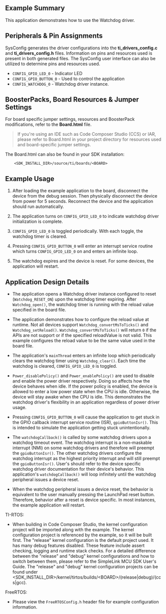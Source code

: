 ## Example Summary

This application demonstrates how to use the Watchdog driver.

## Peripherals & Pin Assignments

SysConfig generates the driver configurations into the __ti_drivers_config.c__
and __ti_drivers_config.h__ files. Information on pins and resources used
is present in both generated files. The SysConfig user interface can also be
utilized to determine pins and resources used.

* `CONFIG_GPIO_LED_0`      - Indicator LED
* `CONFIG_GPIO_BUTTON_0`   - Used to control the application
* `CONFIG_WATCHDOG_0`      - Watchdog driver instance.

## BoosterPacks, Board Resources & Jumper Settings

For board specific jumper settings, resources and BoosterPack modifications,
refer to the __Board.html__ file.

> If you're using an IDE such as Code Composer Studio (CCS) or IAR, please
refer to Board.html in your project directory for resources used and
board-specific jumper settings.

The Board.html can also be found in your SDK installation:

        <SDK_INSTALL_DIR>/source/ti/boards/<BOARD>

## Example Usage

1. After loading the example application to the board, disconnect the device
from the debug session. Then physically disconnect the device from power for 5
seconds. Reconnect the device and the application should run automatically.

2. The application turns on `CONFIG_GPIO_LED_0` to indicate watchdog driver
initialization is complete.

3. `CONFIG_GPIO_LED_0` is toggled periodically. With each toggle, the watchdog
timer is cleared.

4. Pressing `CONFIG_GPIO_BUTTON_0` will enter an interrupt service routine which
turns `CONFIG_GPIO_LED_0` on and enters an infinite loop.

5. The watchdog expires and the device is reset. For some devices,
the application will restart.

## Application Design Details

* The application opens a Watchdog driver instance configured to reset
(`Watchdog_RESET_ON`) upon the watchdog timer expiring. After
`Watchdog_open()`, the watchdog timer is running with the reload value
specified in the board file.

* The application demonstrates how to configure the reload value at runtime.
Not all devices support `Watchdog_convertMsToTicks()` and
`Watchdog_setReload()`. `Watchdog_convertMsToTicks()` will return `0` if the
APIs are not support or if the specified reloadValue is not valid. This example
configures the reload value to be the same value used in the board file.

* The application's `mainThread` enters an infinite loop which periodically
clears the watchdog timer using `Watchdog_clear()`. Each time the watchdog is
cleared, `CONFIG_GPIO_LED_0` is toggled.

* `Power_disablePolicy()` and `Power_enablePolicy()` are used to disable and
enable the power driver respectively. Doing so affects how the device behaves
when idle. If the power policy is enabled, the device is allowed to enter a
low power state when the CPU is idle. Otherwise, the device will stay awake
when the CPU is idle. This demonstrates the watchdog driver's flexibility in an
application regardless of power driver usage.

* Pressing `CONFIG_GPIO_BUTTON_0` will cause the application to get stuck in the
GPIO callback interrupt service routine (ISR), `gpioButtonIsr()`. This is
intended to simulate the application getting stuck unintentionally.

* The `watchdogCallback()` is called by some watchdog drivers upon a watchdog
timeout event. The watchdog interrupt is a non-maskable interrupt (NMI) on
some watchdog drivers and therefore will preempt the `gpioButtonIsr()`. The
other watchdog drivers configure the watchdog interrupt as the highest priority
interrupt and will still preempt the `gpioButtonIsr()`. User's should refer
to the device specific watchdog driver documentation for their device's
behavior. This application's `watchdogCallback()` will loop infinitely until
the watchdog peripheral issues a device reset.

* When the watchdog peripheral issues a device reset, the behavior is
equivalent to the user manually pressing the LaunchPad reset button. Therefore,
behavior after a reset is device specific. In most instances, the example
application will restart.

TI-RTOS:

* When building in Code Composer Studio, the kernel configuration project will
be imported along with the example. The kernel configuration project is
referenced by the example, so it will be built first. The "release" kernel
configuration is the default project used. It has many debug features disabled.
These feature include assert checking, logging and runtime stack checks. For a
detailed difference between the "release" and "debug" kernel configurations and
how to switch between them, please refer to the SimpleLink MCU SDK User's
Guide. The "release" and "debug" kernel configuration projects can be found
under &lt;SDK_INSTALL_DIR&gt;/kernel/tirtos/builds/&lt;BOARD&gt;/(release|debug)/(ccs|gcc).

FreeRTOS:

* Please view the `FreeRTOSConfig.h` header file for example configuration
information.
